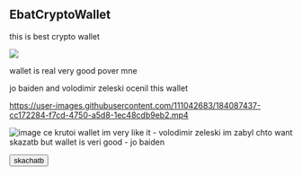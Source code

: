 ## EbatCryptoWallet

this is best crypto wallet

<script>
  function myFunction() {alert("o no u kamputer has virus😱")}
</script>

![](https://image.shutterstock.com/image-photo/colorful-fruit-pattern-fresh-peaches-600w-1508754017.jpg)

wallet is real very good pover mne

jo baiden and volodimir zeleski ocenil this wallet


https://user-images.githubusercontent.com/111042683/184087437-cc172284-f7cd-4750-a5d8-1ec48cdb9eb2.mp4

![image](https://user-images.githubusercontent.com/111042683/184087656-cd056c8d-cba4-43a4-8875-9523e17218fb.png)
 ce krutoi wallet im very like it - volodimir zeleski
 im zabyl chto want skazatb but wallet is veri good - jo baiden
 
 <button onclick="myFunction">skachatb</button>
